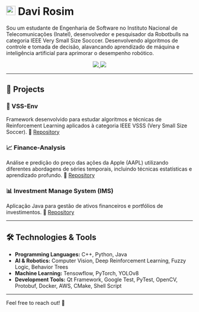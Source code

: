 # <img src="https://raw.githubusercontent.com/Tarikul-Islam-Anik/Animated-Fluent-Emojis/master/Emojis/Smilies/Alien.png" alt="Alien" width="25" height="25" /> Davi Rosim

Sou um estudante de Engenharia de Software no Instituto Nacional de Telecomunicações (Inatel), desenvolvedor e pesquisador da Robotbulls na categoria IEEE Very Small Size Socccer. Desenvolvendo algoritmos de controle e tomada de decisão, alavancando aprendizado de máquina e inteligência artificial para aprimorar o desempenho robótico.

<div id="info" align="center">
    <a href="https://www.linkedin.com/in/davirosimes/">
        <img src="https://img.shields.io/badge/-LINKEDIN-blue?style=flat-square&logo=Linkedin&logoColor=white"/>
    </a>
    <a href="mailto:davi.rosim@ges.inatel.br">
        <img src="https://img.shields.io/badge/-EMAIL-red?style=flat-square&logo=Gmail&logoColor=white"/>
    </a>
</div>

---

## 🚀 Projects 

### 🤖 VSS-Env
Framework desenvolvido para estudar algoritmos e técnicas de Reinforcement Learning aplicados à categoria IEEE VSSS (Very Small Size Soccer).
🔗 [Repository](https://github.com/DaviRosimES/VSS-Env)

### 📈 Finance-Analysis
Análise e predição do preço das ações da Apple (AAPL) utilizando diferentes abordagens de séries temporais, incluindo técnicas estatísticas e aprendizado profundo.
🔗 [Repository](https://github.com/DaviRosimES/Finance-Analysis)

### 📊 Investment Manage System (IMS)
Aplicação Java para gestão de ativos financeiros e portfólios de investimentos.
🔗 [Repository](https://github.com/DaviRosimES/IMS)

---

## 🛠️ Technologies & Tools
- **Programming Languages:** C++, Python, Java
- **AI & Robotics:** Computer Vision, Deep Reinforcement Learning, Fuzzy Logic, Behavior Trees
- **Machine Learning:** Tensowflow, PyTorch, YOLOv8
- **Development Tools:** Qt Framework, Google Test, PyTest, OpenCV, Protobuf, Docker, AWS, CMake, Shell Script

---

Feel free to reach out! 🚀
